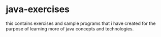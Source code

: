 # java-exercises
this contains exercises and sample programs that i have created for the purpose of learning more of java concepts and technologies.
